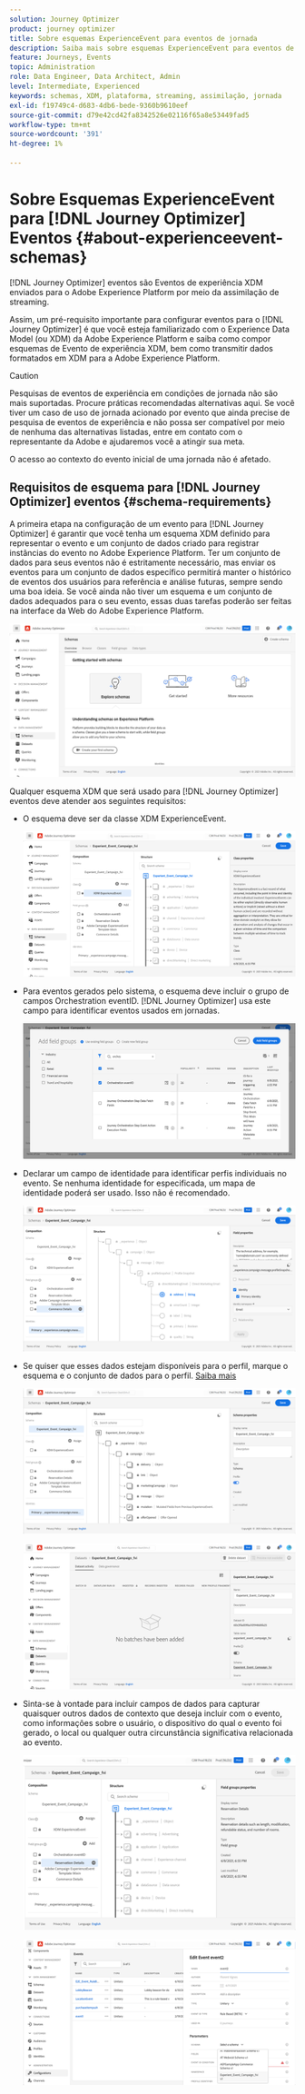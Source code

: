 ```yaml
---
solution: Journey Optimizer
product: journey optimizer
title: Sobre esquemas ExperienceEvent para eventos de jornada
description: Saiba mais sobre esquemas ExperienceEvent para eventos de jornada
feature: Journeys, Events
topic: Administration
role: Data Engineer, Data Architect, Admin
level: Intermediate, Experienced
keywords: schemas, XDM, plataforma, streaming, assimilação, jornada
exl-id: f19749c4-d683-4db6-bede-9360b9610eef
source-git-commit: d79e42cd42fa8342526e02116f65a8e53449fad5
workflow-type: tm+mt
source-wordcount: '391'
ht-degree: 1%

---
```


# Sobre Esquemas ExperienceEvent para [!DNL Journey Optimizer] Eventos {#about-experienceevent-schemas}

[!DNL Journey Optimizer] eventos são Eventos de experiência XDM enviados para o Adobe Experience Platform por meio da assimilação de streaming.

Assim, um pré-requisito importante para configurar eventos para o [!DNL Journey Optimizer] é que você esteja familiarizado com o Experience Data Model (ou XDM) da Adobe Experience Platform e saiba como compor esquemas de Evento de experiência XDM, bem como transmitir dados formatados em XDM para a Adobe Experience Platform.


>[!CAUTION]
>
>Pesquisas de eventos de experiência em condições de jornada não são mais suportadas. Procure práticas recomendadas alternativas aqui. Se você tiver um caso de uso de jornada acionado por evento que ainda precise de pesquisa de eventos de experiência e não possa ser compatível por meio de nenhuma das alternativas listadas, entre em contato com o representante da Adobe e ajudaremos você a atingir sua meta.
>
>O acesso ao contexto do evento inicial de uma jornada não é afetado.

## Requisitos de esquema para [!DNL Journey Optimizer] eventos  {#schema-requirements}

A primeira etapa na configuração de um evento para [!DNL Journey Optimizer] é garantir que você tenha um esquema XDM definido para representar o evento e um conjunto de dados criado para registrar instâncias do evento no Adobe Experience Platform. Ter um conjunto de dados para seus eventos não é estritamente necessário, mas enviar os eventos para um conjunto de dados específico permitirá manter o histórico de eventos dos usuários para referência e análise futuras, sempre sendo uma boa ideia. Se você ainda não tiver um esquema e um conjunto de dados adequados para o seu evento, essas duas tarefas poderão ser feitas na interface da Web do Adobe Experience Platform.

![](assets/schema1.png)

Qualquer esquema XDM que será usado para [!DNL Journey Optimizer] eventos deve atender aos seguintes requisitos:

* O esquema deve ser da classe XDM ExperienceEvent.

  ![](assets/schema2.png)

* Para eventos gerados pelo sistema, o esquema deve incluir o grupo de campos Orchestration eventID. [!DNL Journey Optimizer] usa este campo para identificar eventos usados em jornadas.

  ![](assets/schema3.png)

* Declarar um campo de identidade para identificar perfis individuais no evento. Se nenhuma identidade for especificada, um mapa de identidade poderá ser usado. Isso não é recomendado.

  ![](assets/schema4.png)

* Se quiser que esses dados estejam disponíveis para o perfil, marque o esquema e o conjunto de dados para o perfil. [Saiba mais](../data/lookup-aep-data.md)

  ![](assets/schema5.png)

  ![](assets/schema6.png)

* Sinta-se à vontade para incluir campos de dados para capturar quaisquer outros dados de contexto que deseja incluir com o evento, como informações sobre o usuário, o dispositivo do qual o evento foi gerado, o local ou qualquer outra circunstância significativa relacionada ao evento.

  ![](assets/schema7.png)

  ![](assets/schema8.png)

<!--
## Leverage schema relationships{#leverage_schema_relationships}

Adobe Experience Platform allows you to define relationships between schemas in order to use one dataset as a lookup table for another. 

Let's say your brand data model has a schema capturing purchases. You also have a schema for the product catalog. You can capture the product ID in the purchase schema and use a relationship to look up more complete product details from the product catalog. This allows you to create an audience for all customers who bought a laptop, for example, without having to explicitly list out all laptop IDs or capture every single product details in transactional systems.

To define a relationship, you need to have a dedicated field in the source schema, in this case the product ID field in the purchase schema. This field needs to reference the product ID field in the destination schema. The source and destination tables must be enabled for profiles and the destination schema must have that common field defined as its primary identity. 

Here is the product catalog schema enabled for profile with the product ID defined as the primary identity. 

![](assets/schema9.png)

Here is the purchase schema with the relationship defined on the product ID field.

![](assets/schema10.png)

>[!NOTE]
>
>Learn more about schema relationships in the [Experience Platform documentation](https://experienceleague.adobe.com/docs/platform-learn/tutorials/schemas/configure-relationships-between-schemas.html?lang=pt-BR).

In Journey Optimizer, you can then leverage all the fields from the linked tables:

* when configuring a business or unitary event, [Read more](../event/experience-event-schema.md#unitary_event_configuration) 
* when using conditions in a journey, [Read more](../event/experience-event-schema.md#journey_conditions_using_event_context) 
* in message personalization, [Read more](../event/experience-event-schema.md#message_personalization) 
* in custom action personalization, [Read more](../event/experience-event-schema.md#custom_action_personalization_with_journey_event_context) 

### Arrays{#relationships_limitations}

You can define a schema relationship on an array of strings, for example, a list of product IDs.

![](assets/schema15.png)

You can also define a schema relationship with an attribute inside of an array of objects, for example a list of purchase information (product ID, product name, price, discount). The lookup values will be available in journeys (conditions, custom actions, etc.) and message personalization. 

![](assets/schema16.png)

### Event configuration{#unitary_event_configuration}

The linked schema fields are available in unitary and business event configuration:

* when browsing through the event schema fields in the event configuration screen.
* when defining a condition for system-generated events.

![](assets/schema11.png)

The linked fields are not available:

* in the event key formula
* in event id condition (rule-based events)

To learn how to configure a unitary event, refer to this [page](../event/about-creating.md).

### Journey conditions using event context{#journey_conditions_using_event_context}

You can use data from a lookup table linked to an event used in a journey for condition building (expression editor).

Add a condition in a journey, edit the expression and unfold the event node in the expression editor. 

![](assets/schema12.png)

To learn how to define journey conditions, refer to this [page](../building-journeys/condition-activity.md).

### Message personalization{#message_personalization}

The linked fields are available when personalizing a message. The related fields are displayed in the context passed from the journey to the message.

![](assets/schema14.png)

To learn how to personalize a message with contextual journey information, refer to this [page](../personalization/personalization-use-case.md).

### Custom action personalization with journey event context{#custom_action_personalization_with_journey_event_context}

The linked fields are available when configuring the action parameters of a journey custom action activity. 

![](assets/schema13.png)

To learn how to use custom actions, refer to this [page](../building-journeys/using-custom-actions.md).
-->
